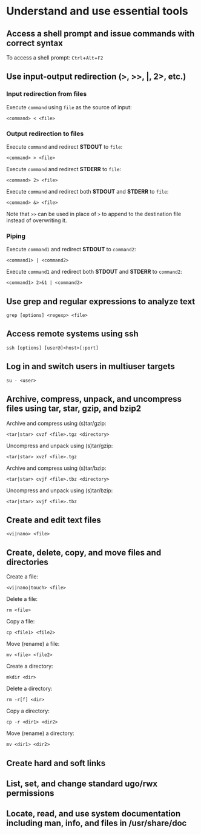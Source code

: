 # Understand and use essential tools

## Access a shell prompt and issue commands with correct syntax

To access a shell prompt: `Ctrl`+`Alt`+`F2`

## Use input-output redirection (>, >>, |, 2>, etc.)

### Input redirection from files

Execute `command` using `file` as the source of input:

    <command> < <file>

### Output redirection to files

Execute `command` and redirect **STDOUT** to `file`:

    <command> > <file>

Execute `command` and redirect **STDERR** to `file`:

    <command> 2> <file>

Execute `command` and redirect both **STDOUT** and **STDERR** to `file`:

    <command> &> <file>

Note that `>>` can be used in place of `>` to append to the destination file instead of overwriting it.

### Piping

Execute `command1` and redirect **STDOUT** to `command2`:

    <command1> | <command2>

Execute `command1` and redirect both **STDOUT** and **STDERR** to `command2`:

    <command1> 2>&1 | <command2>

## Use grep and regular expressions to analyze text

    grep [options] <regexp> <file>

## Access remote systems using ssh

    ssh [options] [user@]<host>[:port]

## Log in and switch users in multiuser targets

    su - <user>

## Archive, compress, unpack, and uncompress files using tar, star, gzip, and bzip2

Archive and compress using (s)tar/gzip:

    <tar|star> cvzf <file>.tgz <directory>

Uncompress and unpack using (s)tar/gzip:

    <tar|star> xvzf <file>.tgz

Archive and compress using (s)tar/bzip:

    <tar|star> cvjf <file>.tbz <directory>

Uncompress and unpack using (s)tar/bzip:

    <tar|star> xvjf <file>.tbz

## Create and edit text files

    <vi|nano> <file>

## Create, delete, copy, and move files and directories

Create a file:

    <vi|nano|touch> <file>

Delete a file:

    rm <file>

Copy a file:

    cp <file1> <file2>

Move (rename) a file:

    mv <file> <file2>

Create a directory:

    mkdir <dir>

Delete a directory:

    rm -r[f] <dir>

Copy a directory:

    cp -r <dir1> <dir2>

Move (rename) a directory:

    mv <dir1> <dir2>

## Create hard and soft links

## List, set, and change standard ugo/rwx permissions

## Locate, read, and use system documentation including man, info, and files in /usr/share/doc
